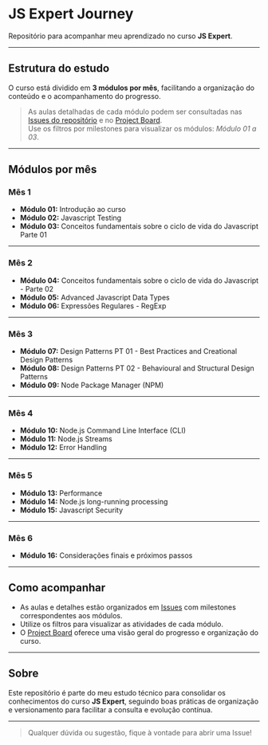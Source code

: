 # JS Expert Journey

Repositório para acompanhar meu aprendizado no curso **JS Expert**.

---

## Estrutura do estudo

O curso está dividido em **3 módulos por mês**, facilitando a organização do conteúdo e o acompanhamento do progresso.

> As aulas detalhadas de cada módulo podem ser consultadas nas [Issues do repositório](https://github.com/Kianelc/js-expert-journey/issues) e no [Project Board](https://github.com/Kianelc/js-expert-journey/projects).  
> Use os filtros por milestones para visualizar os módulos: _Módulo 01 a 03_.

---

## Módulos por mês

### Mês 1

- **Módulo 01:** Introdução ao curso
- **Módulo 02:** Javascript Testing
- **Módulo 03:** Conceitos fundamentais sobre o ciclo de vida do Javascript Parte 01

---

### Mês 2

- **Módulo 04:** Conceitos fundamentais sobre o ciclo de vida do Javascript - Parte 02
- **Módulo 05:** Advanced Javascript Data Types
- **Módulo 06:** Expressões Regulares - RegExp

---

### Mês 3

- **Módulo 07:** Design Patterns PT 01 - Best Practices and Creational Design Patterns
- **Módulo 08:** Design Patterns PT 02 - Behavioural and Structural Design Patterns
- **Módulo 09:** Node Package Manager (NPM)

---

### Mês 4

- **Módulo 10:** Node.js Command Line Interface (CLI)
- **Módulo 11:** Node.js Streams
- **Módulo 12:** Error Handling

---

### Mês 5

- **Módulo 13:** Performance
- **Módulo 14:** Node.js long-running processing
- **Módulo 15:** Javascript Security

---

### Mês 6

- **Módulo 16:** Considerações finais e próximos passos

---

## Como acompanhar

- As aulas e detalhes estão organizados em [Issues](https://github.com/Kianelc/js-expert-journey/issues) com milestones correspondentes aos módulos.
- Utilize os filtros para visualizar as atividades de cada módulo.
- O [Project Board](https://github.com/Kianelc/js-expert-journey/projects) oferece uma visão geral do progresso e organização do curso.

---

## Sobre

Este repositório é parte do meu estudo técnico para consolidar os conhecimentos do curso **JS Expert**, seguindo boas práticas de organização e versionamento para facilitar a consulta e evolução contínua.

---

> Qualquer dúvida ou sugestão, fique à vontade para abrir uma Issue!
